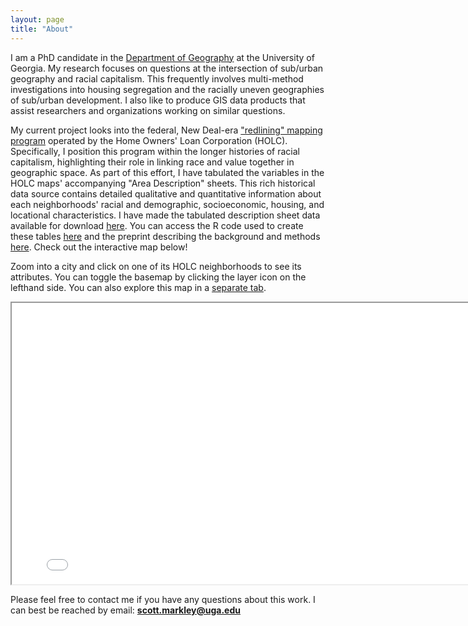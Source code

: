 ```yaml
---
layout: page
title: "About"
---
```


I am a PhD candidate in the [Department of Geography](https://geography.uga.edu/) at the University of Georgia. My research focuses on questions at the intersection of sub/urban geography and racial capitalism. This frequently involves multi-method investigations into housing segregation and the racially uneven geographies of sub/urban development. I also like to produce GIS data products that assist researchers and organizations working on similar questions.

My current project looks into the federal, New Deal-era ["redlining" mapping program](https://dsl.richmond.edu/panorama/redlining/#loc=4/40.886/-105.499&text=intro) operated by the Home Owners' Loan Corporation (HOLC). Specifically, I position this program within the longer histories of racial capitalism, highlighting their role in linking race and value together in geographic space. As part of this effort, I have tabulated the variables in the HOLC maps' accompanying "Area Description" sheets. This rich historical data source contains detailed qualitative and quantitative information about each neighborhoods' racial and demographic, socioeconomic, housing, and locational characteristics. I have made the tabulated description sheet data available for download [here](https://osf.io/qytj8/). You can access the R code used to create these tables [here](https://github.com/snmarkley1/HOLC_ADS) and the preprint describing the background and methods [here](https://osf.io/preprints/socarxiv/dktah/). Check out the interactive map below!

Zoom into a city and click on one of its HOLC neighborhoods to see its attributes. You can toggle the basemap by clicking the layer icon on the lefthand side. You can also explore this map in a <a href="/holc_map.html" target="_blank">separate tab</a>.

<iframe
    width="800"
    height="450"
    src="/holc_map.html" >
</iframe>

Please feel free to contact me if you have any questions about this work. I can best be reached by email: **scott.markley@uga.edu**
